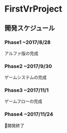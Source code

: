 # FirstVrProject
## 開発スケジュール
### Phase1 ~2017/8/28
アルファ版の完成

### Phase2 ~2017/9/30
ゲームシステムの完成

### Phase3 ~2017/11/1
ゲームフローの完成

### Phase4 ~2017/11/24
開発終了